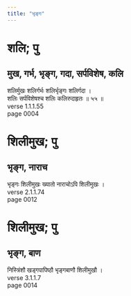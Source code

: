 ```yaml
---
title: "भृङ्ग"
---
```


# शलि; पु
## मुख, गर्भ, भृङ्ग, गदा, सर्पविशेष, कलि
शलिर्मुखः शलिर्गर्भः शलिर्भृङ्गः शलिर्गदा ।<br />शलिः सर्पविशेषश्च शलिः कलिरुदाहृतः ॥ ५५ ॥<br />verse 1.1.1.55<br />page 0004

# शिलीमुख; पु
## भृङ्ग, नाराच
भृङ्गः शिलीमुखः ख्यातो नाराचोऽपि शिलीमुखः ।<br />verse 2.1.1.74<br />page 0012

# शिलीमुख; पु
## भृङ्ग, बाण
निस्त्रिंशौ खड्गपापिष्ठौ भृङ्गबाणौ शिलीमुखौ ।<br />verse 3.1.1.7<br />page 0014

